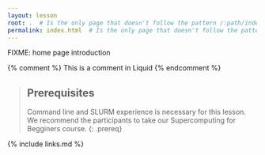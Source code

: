 ```yaml
---
layout: lesson
root: .  # Is the only page that doesn't follow the pattern /:path/index.html
permalink: index.html  # Is the only page that doesn't follow the pattern /:path/index.html
---
```

FIXME: home page introduction

<!-- this is an html comment -->

{% comment %} This is a comment in Liquid {% endcomment %}

> ## Prerequisites
>
> Command line and SLURM experience is necessary for this lesson. We recommend the participants to take our Supercomputing for Begginers course.
{: .prereq}

{% include links.md %}
